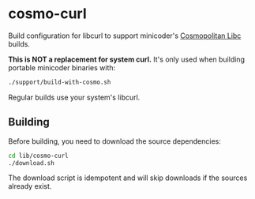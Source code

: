 # cosmo-curl

Build configuration for libcurl to support minicoder's [Cosmopolitan Libc](https://github.com/jart/cosmopolitan) builds.

**This is NOT a replacement for system curl.** It's only used when building portable minicoder binaries with:

```bash
./support/build-with-cosmo.sh
```

Regular builds use your system's libcurl.

## Building

Before building, you need to download the source dependencies:

```bash
cd lib/cosmo-curl
./download.sh
```

The download script is idempotent and will skip downloads if the sources already exist.